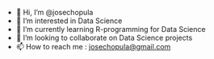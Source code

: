 - 👋 Hi, I’m @josechopula
- 👀 I’m interested in Data Science
- 🌱 I’m currently learning R-programming for Data Science
- 💞️ I’m looking to collaborate on Data Science projects
- 📫 How to reach me : josechopula@gmail.com

<!---
josechopula/josechopula is a ✨ special ✨ repository because its `README.md` (this file) appears on your GitHub profile.
You can click the Preview link to take a look at your changes.
--->
